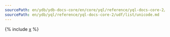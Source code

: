 ```yaml
---
sourcePath: en/ydb/ydb-docs-core/en/core/yql/reference/yql-docs-core-2/udf/list/unicode.md
sourcePath: en/ydb/yql/reference/yql-docs-core-2/udf/list/unicode.md
---
```



{% include [x](_includes/unicode.md) %}

